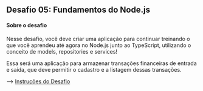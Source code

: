 ## Desafio 05: Fundamentos do Node.js

#### Sobre o desafio

Nesse desafio, você deve criar uma aplicação para continuar treinando o que você aprendeu até agora no Node.js junto ao TypeScript, utilizando o conceito de models, repositories e services!

Essa será uma aplicação para armazenar transações financeiras de entrada e saída, que deve permitir o cadastro e a listagem dessas transações.

--> [Instruções do Desafio](https://github.com/Rocketseat/bootcamp-gostack-desafios/tree/master/desafio-fundamentos-nodejs)
